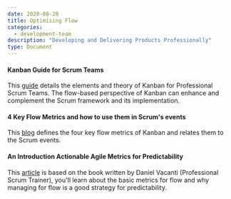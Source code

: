 ```yaml
---
date: 2020-08-20
title: Optimising Flow
categories:
  - development-team
description: "Developing and Delivering Products Professionally"
type: Document
---
```

#### Kanban Guide for Scrum Teams
This [guide](https://www.scrum.org/resources/kanban-guide-scrum-teams) details the elements and theory of Kanban for Professional Scrum Teams. The flow-based perspective of Kanban can enhance and complement the Scrum framework and its implementation.

#### 4 Key Flow Metrics and how to use them in Scrum's events
This [blog](https://www.scrum.org/resources/blog/4-key-flow-metrics-and-how-use-them-scrums-events) defines the four key flow metrics of Kanban and relates them to the Scrum events.

#### An Introduction Actionable Agile Metrics for Predictability
This [article](https://www.amazon.com/Actionable-Agile-Metrics-Predictability-Introduction/dp/098643633X/) is based on the book written by Daniel Vacanti (Professional Scrum Trainer), you'll learn about the basic metrics for flow and why managing for flow is a good strategy for predictability.
